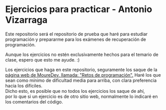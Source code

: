 Ejercicios para practicar - Antonio Vizarraga
========

Este repositorio será el repositorio de prueba que haré para estudiar programación y prepararme para los exámenes de recuperación de programación.  

Aunque los ejercicios no estén exclusivamente hechos para el temario de clase, espero que esto me ayude. :)  

Los ejercicios que haga en este repositorio, seguramente los saque de la [página web de MoureDev, llamada: "Retos de programación".](https://retosdeprogramacion.com/) Haré los que sean
como mínimo de dificultad media para arriba, con clara preferencia hacia los difíciles.  
Dicho esto, es posible que no todos los ejercicios los saque de ahí,  
por lo que si un ejercicio es de otro sitio web, normalmente lo indicaré en los comentarios del código.
